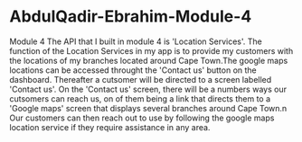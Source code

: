 # AbdulQadir-Ebrahim-Module-4
Module 4
The API that I built in module 4 is 'Location Services'.
The function of the Location Services in my app is to provide my customers with the locations of my branches located around Cape Town.The google maps locations can be accessed throught the 'Contact us' button on the dashboard.
Thereafter a cutsomer will be directed to a screen labelled 'Contact us'. 
On the 'Contact us' screen, there will be a numbers ways our cutsomers can reach us, on of them being a link that directs them to a 
'Google maps' screen that displays several branches around Cape Town.n  
Our customers can then reach out to use by following the google maps location service if they require assistance in any area.
